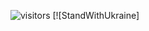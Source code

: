 ![visitors](https://visitor-badge.laobi.icu/badge?page_id=alanchrissantony.alanchrissantony) [![StandWithUkraine]
